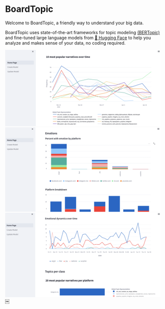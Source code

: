 # BoardTopic

Welcome to BoardTopic, a friendly way to understand your big data.

BoardTopic uses state-of-the-art frameworks for topic modeling [(BERTopic)](https://maartengr.github.io/BERTopic/algorithm/algorithm.html) and fine-tuned large language models from [:hugs: Hugging Face](https://huggingface.co) to help you analyze and makes sense of your data, no coding required.  

![10 most popular topics over time](pics/pic1.png)
![Emotions](pics/pic2.png)
![Emotional dynamics over time](pics/pic3.png)
￼

